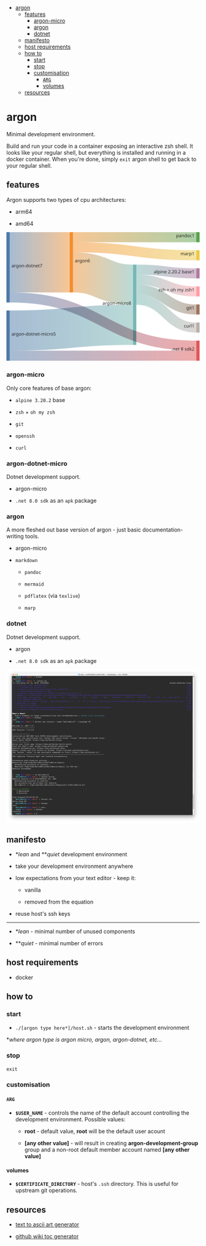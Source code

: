 - [argon](#argon)
  - [features](#features)
    - [argon-micro](#argon-micro)
    - [argon](#argon-1)
    - [dotnet](#dotnet)
  - [manifesto](#manifesto)
  - [host requirements](#host-requirements)
  - [how to](#how-to)
    - [start](#start)
    - [stop](#stop)
    - [customisation](#customisation)
      - [`ARG`](#arg)
      - [volumes](#volumes)
  - [resources](#resources)

# argon

Minimal development environment.

Build and run your code in a container exposing an interactive zsh shell. It looks like your regular shell, but everything is installed and running in a docker container. When you're done, simply `exit` argon shell to get back to your regular shell.

## features

Argon supports two types of cpu architectures:

* arm64

* amd64

![](./img/argon-features.svg)

### argon-micro

Only core features of base argon:

* `alpine 3.20.2` base

* `zsh` + `oh my zsh`

* `git`

* `openssh`

* `curl`

### argon-dotnet-micro

Dotnet development support.

* argon-micro

* `.net 8.0 sdk` as an `apk` package

### argon

A more fleshed out base version of argon - just basic documentation-writing tools.

* argon-micro

* `markdown`

  * `pandoc`

  * `mermaid`

  * `pdflatex` (via `texlive`)

  * `marp`

### dotnet

Dotnet development support.

* argon

* `.net 8.0 sdk` as an `apk` package

![](./img/2024-01-09-demo.png)

## manifesto

* \**lean* and \*\**quiet* development environment

* take your development environment anywhere

* low expectations from your text editor - keep it:

  * vanilla

  * removed from the equation

* reuse host's ssh keys

---

* \**lean* - minimal number of unused components

* \*\**quiet* - minimal number of errors

## host requirements

* docker

## how to

### start

* `./[argon type here*]/host.sh` - starts the development environment

\**where argon type is argon micro, argon, argon-dotnet, etc...*

### stop

`exit`

### customisation

#### `ARG`

* **`$USER_NAME`** - controls the name of the default account controlling the development environment. Possible values:

  * **root** - default value, **root** will be the default user acount

  * **[any other value]** - will result in creating **argon-development-group** group and a non-root default member account named **[any other value]**

#### volumes

* **`$CERTIFICATE_DIRECTORY`** - host's `.ssh` directory. This is useful for upstream git operations.

## resources

* [text to ascii art generator](https://patorjk.com/software/taag/#p=display&f=Graffiti&t=Type%20Something%20)

* [github wiki toc generator](https://ecotrust-canada.github.io/markdown-toc/)
